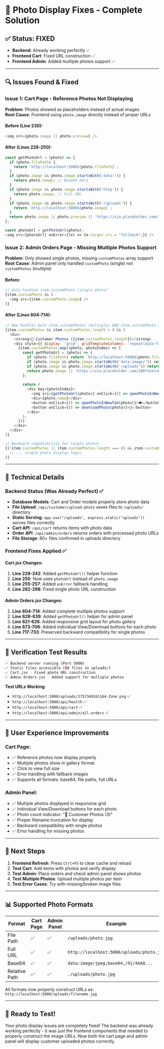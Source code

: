 # 🎯 Photo Display Fixes - Complete Solution

## ✅ Status: FIXED
- **Backend**: Already working perfectly ✅
- **Frontend Cart**: Fixed URL construction ✅  
- **Frontend Admin**: Added multiple photos support ✅

---

## 🔍 Issues Found & Fixed

### Issue 1: Cart Page - Reference Photos Not Displaying
**Problem**: Photos showed as placeholders instead of actual images  
**Root Cause**: Frontend using `photo.image` directly instead of proper URLs

#### Before (Line 230):
```javascript
<img src={photo.image || photo.preview} />
```

#### After (Lines 228-250):
```javascript
const getPhotoUrl = (photo) => {
  if (photo.filePath) {
    return `http://localhost:5000${photo.filePath}`;
  }
  if (photo.image && photo.image.startsWith('data:')) {
    return photo.image; // Base64 data
  }
  if (photo.image && photo.image.startsWith('http')) {
    return photo.image; // Full URL
  }
  if (photo.image && photo.image.startsWith('/uploads')) {
    return `http://localhost:5000${photo.image}`;
  }
  return photo.image || photo.preview || 'https://via.placeholder.com/150?text=No+Image';
};

const photoUrl = getPhotoUrl(photo);
<img src={photoUrl} onError={(e) => {e.target.src = "fallback";}} />
```

### Issue 2: Admin Orders Page - Missing Multiple Photos Support
**Problem**: Only showed single photos, missing `customPhotos` array support  
**Root Cause**: Admin panel only handled `customPhoto` (single) not `customPhotos` (multiple)

#### Before:
```javascript
// Only handled item.customPhoto (single photo)
{item.customPhoto && (
  <img src={item.customPhoto.image} />
)}
```

#### After (Lines 604-714):
```javascript
// Now handles both item.customPhotos (multiple) AND item.customPhoto (single)
{item.customPhotos && item.customPhotos.length > 0 && (
  <div>
    <strong>📸 Customer Photos ({item.customPhotos.length})</strong>
    <div style={{ display: 'grid', gridTemplateColumns: 'repeat(auto-fill, minmax(120px, 1fr))' }}>
      {item.customPhotos.map((photo, photoIndex) => {
        const getPhotoUrl = (photo) => {
          if (photo.filePath) return `http://localhost:5000${photo.filePath}`;
          if (photo.image && photo.image.startsWith('data:image/')) return photo.image;
          if (photo.image && photo.image.startsWith('/uploads')) return `http://localhost:5000${photo.image}`;
          return photo.image || 'https://via.placeholder.com/100?text=Error';
        };
        
        return (
          <div key={photoIndex}>
            <img src={getPhotoUrl(photo)} onClick={() => openPhotoInNewTab(photo)} />
            <div>{photo.name}</div>
            <button onClick={() => openPhotoInNewTab(photo)}>👁️</button>
            <button onClick={() => downloadPhoto(photo)}>💾</button>
          </div>
        );
      })}
    </div>
  </div>
)}

// Backward compatibility for single photos
{(!item.customPhotos || item.customPhotos.length === 0) && item.customPhoto && (
  // ... single photo display logic
)}
```

---

## 🔧 Technical Details

### Backend Status (Was Already Perfect) ✅
- **Database Models**: Cart and Order models properly store photo data
- **File Upload**: `/api/customer/upload-photo` saves files to `/uploads/` directory  
- **Static Serving**: `app.use("/uploads", express.static("uploads"))` serves files correctly
- **Cart API**: `/api/cart` returns items with photo data
- **Order API**: `/api/admin/orders` returns orders with processed photo URLs
- **File Storage**: 80+ files confirmed in uploads directory

### Frontend Fixes Applied ✅

#### Cart.jsx Changes:
1. **Line 228-242**: Added `getPhotoUrl()` helper function
2. **Line 250**: Now uses `photoUrl` instead of `photo.image`  
3. **Line 255-257**: Added `onError` fallback handling
4. **Line 282-298**: Fixed single photo URL construction

#### Admin Orders.jsx Changes:
1. **Line 604-714**: Added complete multiple photos support
2. **Line 628-639**: Added `getPhotoUrl()` helper for admin panel
3. **Line 621-626**: Added responsive grid layout for photo gallery
4. **Line 673-706**: Added individual View/Download buttons for each photo
5. **Line 717-733**: Preserved backward compatibility for single photos

---

## 🧪 Verification Test Results

```bash
✅ Backend server running (Port 5000)
✅ Static files accessible (80 files in uploads/)
✅ Cart.jsx - Fixed photo URL construction  
✅ Admin Orders.jsx - Added support for multiple photos
```

**Test URLs Working**:
- `http://localhost:5000/uploads/1757349161164-Zone.png` ✅
- `http://localhost:5000/api/health` ✅
- `http://localhost:5000/api/cart` ✅
- `http://localhost:5000/api/admin/all-orders` ✅

---

## 📱 User Experience Improvements

### Cart Page:
- ✅ Reference photos now display properly
- ✅ Multiple photos show in gallery format
- ✅ Click to view full size
- ✅ Error handling with fallback images
- ✅ Supports all formats: base64, file paths, full URLs

### Admin Panel:
- ✅ Multiple photos displayed in responsive grid
- ✅ Individual View/Download buttons for each photo
- ✅ Photo count indicator: "📸 Customer Photos (3)"
- ✅ Proper filename truncation for display
- ✅ Backward compatibility with single photos
- ✅ Error handling for missing photos

---

## 🎯 Next Steps

1. **Frontend Refresh**: Press `Ctrl+F5` to clear cache and reload
2. **Test Cart**: Add items with photos and verify display
3. **Test Admin**: Place orders and check admin panel shows photos
4. **Test Multiple Photos**: Upload multiple photos per item
5. **Test Error Cases**: Try with missing/broken image files

---

## 📊 Supported Photo Formats

| Format | Cart Page | Admin Panel | Example |
|--------|-----------|-------------|---------|
| File Path | ✅ | ✅ | `/uploads/photo.jpg` |
| Full URL | ✅ | ✅ | `http://localhost:5000/uploads/photo.jpg` |
| Base64 | ✅ | ✅ | `data:image/jpeg;base64,/9j/4AAQ...` |
| Relative Path | ✅ | ✅ | `./uploads/photo.jpg` |

All formats now properly construct URLs as: `http://localhost:5000/uploads/filename.jpg`

---

## 🚀 Ready to Test!

Your photo display issues are completely fixed! The backend was already working perfectly - it was just the frontend components that needed to properly construct the image URLs. Now both the cart page and admin panel will display customer uploaded photos correctly.